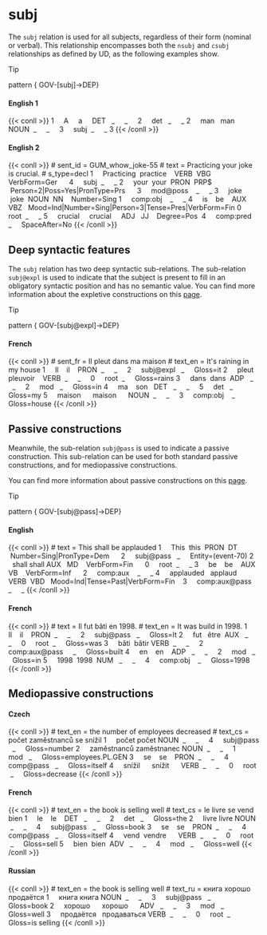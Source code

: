 # subj

The `subj` relation is used for all subjects, regardless of their form (nominal or verbal). This relationship encompasses both the `nsubj` and `csubj` relationships as defined by UD, as the following examples show.

>[!tip]
>pattern { GOV-[subj]->DEP}

<!-- tabs:start -->
#### **English 1**

{{< conll >}}
1     A     a     DET   _     _     2     det   _     _
2     man   man   NOUN  _     _     3     subj  _     _
3
{{< /conll >}}

#### **English 2**
{{< conll >}}
\# sent_id = GUM_whow_joke-55
\# text = Practicing your joke is crucial.
\# s_type=decl
1     Practicing  practice    VERB  VBG   VerbForm=Ger      4     subj  _     _
2     your  your  PRON  PRP$  Person=2|Poss=Yes|PronType=Prs      3     mod@poss    _     _
3     joke  joke  NOUN  NN    Number=Sing 1     comp:obj    _     _
4     is    be    AUX   VBZ   Mood=Ind|Number=Sing|Person=3|Tense=Pres|VerbForm=Fin 0     root  _     _
5     crucial     crucial     ADJ   JJ    Degree=Pos  4     comp:pred   _     SpaceAfter=No
{{< /conll >}}
<!-- tabs:end -->
  
  

## Deep syntactic features


The `subj` relation has two deep syntactic sub-relations. The sub-relation `subj@expl` is used to indicate that the subject is present to fill in an obligatory syntactic position and has no semantic value. You can find more information about the expletive constructions on this [page](../../Deep/expletive.md).

>[!tip]
>pattern { GOV-[subj@expl]->DEP}

<!-- tabs:start -->
#### **French**
{{< conll >}}
\# sent_fr = Il pleut dans ma maison
\# text_en = It's raining in my house
1     Il    il    PRON  _     _     2     subj@expl   _     Gloss=it
2     pleut pleuvoir    VERB  _     _     0     root  _     Gloss=rains
3     dans  dans  ADP   _     _     2     mod   _     Gloss=in
4     ma    son   DET   _     _     5     det   _     Gloss=my
5     maison      maison      NOUN  _     _     3     comp:obj    _     Gloss=house
{{< /conll >}}
<!-- tabs:end -->
  
## Passive constructions

Meanwhile, the sub-relation `subj@pass` is used to indicate a passive construction. This sub-relation can be used for both standard passive constructions, and for mediopassive constructions.

You can find more information about passive constructions on this [page](../../Deep/pass.md).

>[!tip]
>pattern { GOV-[subj@pass]->DEP}

<!-- tabs:start -->
#### **English**
{{< conll >}}
\# text = This shall be applauded
1     This  this  PRON  DT    Number=Sing|PronType=Dem      2     subj@pass   _     Entity=(event-70)
2     shall shall AUX   MD    VerbForm=Fin      0     root  _     _
3     be    be    AUX   VB    VerbForm=Inf      2     comp:aux    _     _
4     applauded   applaud     VERB  VBD   Mood=Ind|Tense=Past|VerbForm=Fin    3     comp:aux@pass     _     _
{{< /conll >}}

#### **French**
{{< conll >}}
\# text = Il fut bâti en 1998.
\# text_en = It was build in 1998.
1     Il    il    PRON  _     _     2     subj@pass   _     Gloss=It
2     fut   être  AUX   _     _     0     root  _     Gloss=was
3     bâti  bâtir VERB  _     _     2     comp:aux@pass     _     Gloss=built
4     en    en    ADP   _     _     2     mod   _     Gloss=in
5     1998  1998  NUM   _     _     4     comp:obj    _     Gloss=1998
{{< /conll >}}
<!-- tabs:end -->
  

## Mediopassive constructions
<!-- tabs:start -->

#### **Czech**
{{< conll >}}
\# text_en = the number of employees decreased
\# text_cs = počet zaměstnanců se snížil
1     počet počet NOUN  _     _     4     subj@pass   _     Gloss=number
2     zaměstnanců zaměstnanec NOUN  _     _     1     mod   _     Gloss=employees.PL.GEN
3     se    se    PRON  _     _     4     comp@pass   _     Gloss=itself
4     snížil      snížit      VERB  _     _     0     root  _     Gloss=decrease
{{< /conll >}}

#### **French**
{{< conll >}}
\# text_en = the book is selling well
\# text_cs = le livre se vend bien
1     le    le    DET   _     _     2     det   _     Gloss=the
2     livre livre NOUN  _     _     4     subj@pass   _     Gloss=book
3     se    se    PRON  _     _     4     comp@pass   _     Gloss=itself
4     vend  vendre      VERB  _     _     0     root  _     Gloss=sell
5     bien  bien  ADV   _     _     4     mod   _     Gloss=well
{{< /conll >}}

#### **Russian**
{{< conll >}}
\# text_en = the book is selling well
\# text_ru = книга хорошо продаётся
1     книга книга NOUN  _     _     3     subj@pass   _     Gloss=book
2     хорошо      хорошо      ADV   _     _     3     mod   _     Gloss=well
3     продаётся   продаваться VERB  _     _     0     root  _     Gloss=is selling
{{< /conll >}}
<!-- tabs:end -->